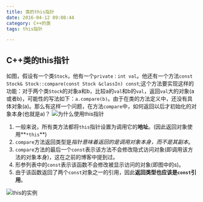 ```yaml
---
title: 类的this指针
date: 2016-04-12 09:08:44
category: C++的类
tags: this指针

---
```


## C++类的this指针


如图，假设有一个类`Stock`，他有一个`private：int val`。他还有一个方法`const Stock& Stock::compare(const Stock &classIn) const`;这个方法要实现这样的功能：对于两个类`Stock`的对象a和b，比较a的`val`和b的`val`，返回`val`大的对象(a或者b)，可能性的写法如下：`a.compare(b)`。由于在类的方法定义中，还没有具体对象(a)。那么有这样一个问题，在方法`compare`中，如何返回以后才初始化的对象本身(也就是a)？
![为什么使用this指针](http://i.imgur.com/qChOATG.png)

1. 一般来说，所有类方法都将`this`指针设置为调用它的**地址**。(因此返回对象使用**`*this`**)
2. `compare`方法返回类型是*指针意味着返回的是调用对象本身，而不是其副本*。
3. `compare`方法的最后一个`const`表示该方法不会修改隐式访问对象(即调用该方法的对象本身)，这在之前的博客中提到过。
4. 形参列表中的`const`表示该函数不会修改被显示访问的对象(即图中的s)。
5. 由于该函数返回了两个`const`对象之一的引用，因此**返回类型也应该是`const`引用**。

![this的实例](http://i.imgur.com/CzuJ4fG.png)